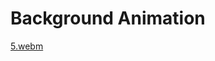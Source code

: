 # Background Animation

[5.webm](https://user-images.githubusercontent.com/51269703/224744528-2f0d1770-2e3a-4f3e-867a-7c5deb64daa6.webm)
